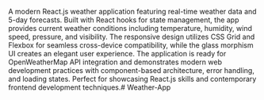 A modern React.js weather application featuring real-time weather data and 5-day forecasts. Built with React hooks for state management, the app provides current weather conditions including temperature, humidity, wind speed, pressure, and visibility. The responsive design utilizes CSS Grid and Flexbox for seamless cross-device compatibility, while the glass morphism UI creates an elegant user experience. The application is ready for OpenWeatherMap API integration and demonstrates modern web development practices with component-based architecture, error handling, and loading states. Perfect for showcasing React.js skills and contemporary frontend development techniques.# Weather-App
